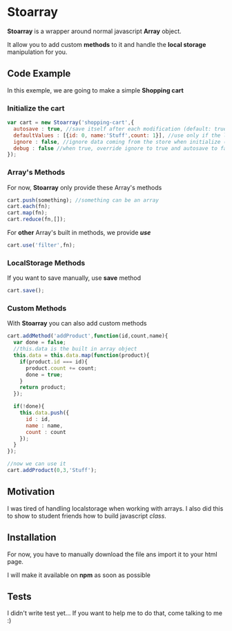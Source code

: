 # Stoarray

**Stoarray** is a wrapper around normal javascript **Array** object.

It allow you to add custom **methods** to it and handle the **local storage** manipulation for you.


## Code Example

In this exemple, we are going to make a simple **Shopping cart**

### Initialize the cart
```javascript
var cart = new Stoarray('shopping-cart',{
  autosave : true, //save itself after each modification (default: true)
  defaultValues : [{id: 0, name:'Stuff',count: 1}], //use only if the local storage is empty
  ignore : false, //ignore data coming from the store when initialize (default false)
  debug : false //when true, override ignore to true and autosave to false
});
```
### Array's Methods
For now, **Stoarray** only provide these Array's methods
```javascript
cart.push(something); //something can be an array
cart.each(fn);
cart.map(fn);
cart.reduce(fn,[]);
```

For **other** Array's built in methods, we provide ***use***
```javascript
cart.use('filter',fn);
```

### LocalStorage Methods
If you want to save manually, use **save** method
```javascript
cart.save();
```

### Custom Methods
With **Stoarray** you can also add custom methods
```javascript
cart.addMethod('addProduct',function(id,count,name){
  var done = false;
  //this.data is the built in array object
  this.data = this.data.map(function(product){
    if(product.id === id){
      product.count += count;
      done = true;
    }
    return product;
  });

  if(!done){
    this.data.push({
      id : id,
      name : name,
      count : count
    });
  }
});

//now we can use it
cart.addProduct(0,3,'Stuff');
```

## Motivation

I was tired of handling localstorage when working with arrays.
I also did this to show to student friends how to build javascript *class*.

## Installation

For now, you have to manually download the file ans import it to your html page.

I will make it available on **npm** as soon as possible

## Tests

I didn't write test yet... If you want to help me to do that, come talking to me :)
